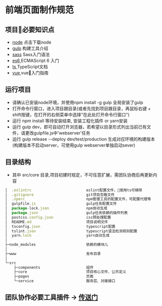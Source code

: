 # 前端页面制作规范

## 项目必要知识点

- [node](https://nodejs.org/en/) 点击下载node
- [gulp](https://github.com/gulpjs/gulp) 构建工具介绍
- [sass](http://www.w3cplus.com/sassguide/syntax.html) Sass入门语法
- [es6 ](http://es6.ruanyifeng.com/) ECMAScript 6 入门
- [ts  ](https://www.tslang.cn/docs/home.html) TypeScript文档
- [vue ](https://cn.vuejs.org/v2/guide/) vue入门指南

## 运行项目

- 请确认已安装node环境，并使用npm install -g gulp 全局安装了gulp
- 打开命令行窗口，进入项目跟目录(或者先找到项目跟目录，再鼠标右键 + shift按键，在打开的右侧菜单中选择"在此处打开命令行窗口")
- 运行 npm install 等待安装结束, 安装工程化插件 or yarn安装
- 运行 gulp dev，即可自动打开浏览器，若希望以目录形式列出当前已有文件，请更改gulpfile.js中'webserver'任务
- 运行 gulp release --deploy dev/test/production 生成对应环境的构建版本(构建版本不启动server，可使用gulp webserver单独启动sever)

## 目录结构

- 其中 src/core 目录,项目初建时规定，不可任意扩展，需团队协商后再更新内容

``` js
│  .eslintrc                         eslint配置文件，使用ts可移除
│  .gitignore                        git项目忽略文件
│  .npmrc                            npm管理工具的配置文件，可配置代理等
│  gulpfile.js                       gulp任务配置文件
│  package-lock.json                 npm自动生成
│  package.json                      gulp任务依赖的插件列表
│  postcss.config.json               css预处理配置
│  README.md                         项目说明文件
│  tsconfig.json                     typescript配置
│  tslint.json                       typescript语法检测规则配置
│  yarn.lock                         yarn自动生成
│
├─node_modules                       依赖的模块儿
│
├─www                                发布目录
│
└─src
    ├─components                     组件
    ├─core                           项目核心文件、公共定义
    ├─pages                          页面
    └─service                        服务层、对接接口
```

## 团队协作必要工具插件 → [传送门](https://github.com/likej2ee/webpack2-demo)
